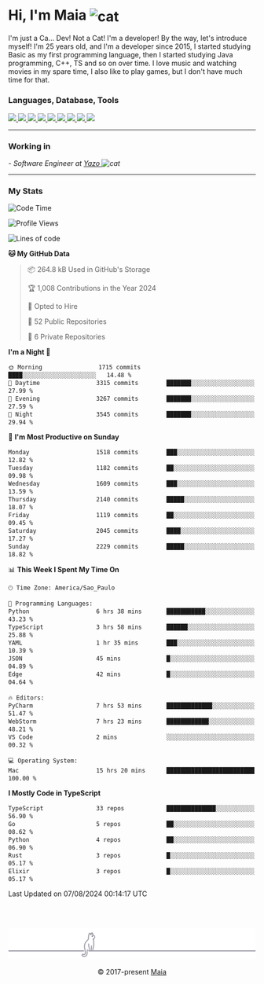 <h1 align="left">Hi, I'm Maia 
<img src="https://emojis.slackmojis.com/emojis/images/1643509834/36299/black-cat.gif?1643509834" width="50" height="60" align="center"  alt="cat"/>
</h1>

I'm just a Ca... Dev! Not a Cat! I'm a developer! By the way, let's introduce myself!
I'm 25 years old, and I'm a developer since 2015, I started studying Basic as my first programming
language, then I started studying Java programming, C++, TS and so on over time.
I love music and watching movies in my spare time, I also like to play games, but I don't have much time for that.

<h3 align="left">Languages, Database, Tools</h3>
<p>
  <a href="https://www.typescriptlang.org">
    <img src="https://skillicons.dev/icons?i=ts" />
  </a>
  <a href="https://go.dev">
    <img src="https://skillicons.dev/icons?i=go" />
  </a>
  <a href="https://www.python.org">
    <img src="https://skillicons.dev/icons?i=python" />
  </a>
  <a href="https://gradle.org">
    <img src="https://skillicons.dev/icons?i=gradle" />
  </a>
  <a href="https://redis.io">
    <img src="https://skillicons.dev/icons?i=redis" />
  </a>
  <a href="https://www.mongodb.com">
    <img src="https://skillicons.dev/icons?i=mongodb" />
  </a>
  <a href="https://nodejs.org">
    <img src="https://skillicons.dev/icons?i=nodejs" />
  </a>
  <a href="https://www.javascript.com">
    <img src="https://skillicons.dev/icons?i=js" />
  </a>
  <a href="https://www.docker.com">
    <img src="https://skillicons.dev/icons?i=docker" />
  </a>
</p>

<hr/>

<h3>Working in</h3>

<p><em> - Software Engineer at <a href="[https://pdasolucoes.com.br](https://yazo.com.br/)">Yazo
</a><img src="https://media.giphy.com/media/WUlplcMpOCEmTGBtBW/giphy.gif" width="30" alt="cat"> 
</em></p>

<hr/>

### My Stats

<!--START_SECTION:waka-->
![Code Time](http://img.shields.io/badge/Code%20Time-4%2C535%20hrs%2055%20mins-blue)

![Profile Views](http://img.shields.io/badge/Profile%20Views-1-blue)

![Lines of code](https://img.shields.io/badge/From%20Hello%20World%20I%27ve%20Written-3.7%20million%20lines%20of%20code-blue)

**🐱 My GitHub Data** 

> 📦 264.8 kB Used in GitHub's Storage 
 > 
> 🏆 1,008 Contributions in the Year 2024
 > 
> 💼 Opted to Hire
 > 
> 📜 52 Public Repositories 
 > 
> 🔑 6 Private Repositories 
 > 
**I'm a Night 🦉** 

```text
🌞 Morning                1715 commits        ████░░░░░░░░░░░░░░░░░░░░░   14.48 % 
🌆 Daytime                3315 commits        ███████░░░░░░░░░░░░░░░░░░   27.99 % 
🌃 Evening                3267 commits        ███████░░░░░░░░░░░░░░░░░░   27.59 % 
🌙 Night                  3545 commits        ███████░░░░░░░░░░░░░░░░░░   29.94 % 
```
📅 **I'm Most Productive on Sunday** 

```text
Monday                   1518 commits        ███░░░░░░░░░░░░░░░░░░░░░░   12.82 % 
Tuesday                  1182 commits        ██░░░░░░░░░░░░░░░░░░░░░░░   09.98 % 
Wednesday                1609 commits        ███░░░░░░░░░░░░░░░░░░░░░░   13.59 % 
Thursday                 2140 commits        █████░░░░░░░░░░░░░░░░░░░░   18.07 % 
Friday                   1119 commits        ██░░░░░░░░░░░░░░░░░░░░░░░   09.45 % 
Saturday                 2045 commits        ████░░░░░░░░░░░░░░░░░░░░░   17.27 % 
Sunday                   2229 commits        █████░░░░░░░░░░░░░░░░░░░░   18.82 % 
```


📊 **This Week I Spent My Time On** 

```text
🕑︎ Time Zone: America/Sao_Paulo

💬 Programming Languages: 
Python                   6 hrs 38 mins       ███████████░░░░░░░░░░░░░░   43.23 % 
TypeScript               3 hrs 58 mins       ██████░░░░░░░░░░░░░░░░░░░   25.88 % 
YAML                     1 hr 35 mins        ███░░░░░░░░░░░░░░░░░░░░░░   10.39 % 
JSON                     45 mins             █░░░░░░░░░░░░░░░░░░░░░░░░   04.89 % 
Edge                     42 mins             █░░░░░░░░░░░░░░░░░░░░░░░░   04.64 % 

🔥 Editors: 
PyCharm                  7 hrs 53 mins       █████████████░░░░░░░░░░░░   51.47 % 
WebStorm                 7 hrs 23 mins       ████████████░░░░░░░░░░░░░   48.21 % 
VS Code                  2 mins              ░░░░░░░░░░░░░░░░░░░░░░░░░   00.32 % 

💻 Operating System: 
Mac                      15 hrs 20 mins      █████████████████████████   100.00 % 
```

**I Mostly Code in TypeScript** 

```text
TypeScript               33 repos            ██████████████░░░░░░░░░░░   56.90 % 
Go                       5 repos             ██░░░░░░░░░░░░░░░░░░░░░░░   08.62 % 
Python                   4 repos             ██░░░░░░░░░░░░░░░░░░░░░░░   06.90 % 
Rust                     3 repos             █░░░░░░░░░░░░░░░░░░░░░░░░   05.17 % 
Elixir                   3 repos             █░░░░░░░░░░░░░░░░░░░░░░░░   05.17 % 
```




 Last Updated on 07/08/2024 00:14:17 UTC
<!--END_SECTION:waka-->


<br/>
<br/>

<p align="center"><img src="https://raw.githubusercontent.com/gabrielmaialva33/gabrielmaialva33/master/assets/gray0_ctp_on_line.svg?sanitize=true" /></p>
<p align="center">&copy; 2017-present <a href="https://github.com/gabrielmaialva33/" target="_blank">Maia</a>
